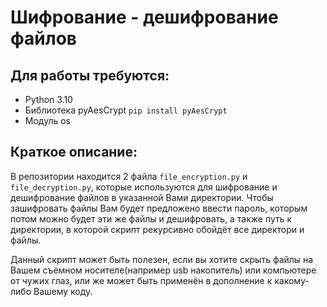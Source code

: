 # Шифрование - дешифрование файлов

## Для работы требуются:
* Python 3.10
* Библиотека pyAesCrypt ```pip install pyAesCrypt```
* Модуль os

## Краткое описание:
В репозитории находится 2 файла ```file_encryption.py``` и ```file_decryption.py```, которые используются для шифрование и дешифрование файлов в указанной Вами директории. Чтобы зашифровать файлы Вам будет предложено ввести пароль, которым потом можно будет эти же файлы и дешифровать, а также путь к директории, в которой скрипт рекурсивно обойдёт все директори и файлы. 

Данный скрипт может быть полезен, если вы хотите скрыть файлы на Вашем съёмном носителе(например usb накопитель) или компьютере от чужих глаз, или же может быть применён в дополнение к какому-либо Вашему коду.
